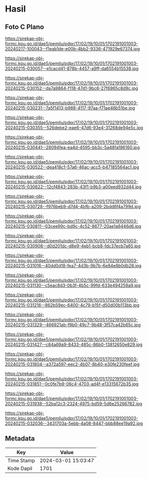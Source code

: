 # Hasil

## Foto C Plano

https://sirekap-obj-formc.kpu.go.id/dae5/pemilu/pdpr/17/02/19/10/01/1702191001003-20240217-100043--f1eab1de-e00b-4bb2-9336-471929e67374.jpg

https://sirekap-obj-formc.kpu.go.id/dae5/pemilu/pdpr/17/02/19/10/01/1702191001003-20240215-030057--e1cacd41-878b-4457-a9ff-da6554b15538.jpg

https://sirekap-obj-formc.kpu.go.id/dae5/pemilu/pdpr/17/02/19/10/01/1702191001003-20240215-030152--da7a9864-f118-47d1-9bc6-27f6965c8d9c.jpg

https://sirekap-obj-formc.kpu.go.id/dae5/pemilu/pdpr/17/02/19/10/01/1702191001003-20240215-030231--7a5f1413-b988-4117-97aa-f71ae46b51be.jpg

https://sirekap-obj-formc.kpu.go.id/dae5/pemilu/pdpr/17/02/19/10/01/1702191001003-20240215-030355--526debe2-eae6-47d6-93e4-31268de94e5c.jpg

https://sirekap-obj-formc.kpu.go.id/dae5/pemilu/pdpr/17/02/19/10/01/1702191001003-20240215-030441--28094fea-ea4d-4595-bb3c-5a48fa186160.jpg

https://sirekap-obj-formc.kpu.go.id/dae5/pemilu/pdpr/17/02/19/10/01/1702191001003-20240215-030522--dea418c1-57a6-46ac-acc5-b47185564ac1.jpg

https://sirekap-obj-formc.kpu.go.id/dae5/pemilu/pdpr/17/02/19/10/01/1702191001003-20240215-030622--12cf4843-283b-43f1-b9b3-a00eed932d44.jpg

https://sirekap-obj-formc.kpu.go.id/dae5/pemilu/pdpr/17/02/19/10/01/1702191001003-20240215-030728--f976beb9-d7d4-4bfb-a209-2bdd6f4a799d.jpg

https://sirekap-obj-formc.kpu.go.id/dae5/pemilu/pdpr/17/02/19/10/01/1702191001003-20240215-030811--03cee99c-bd9c-4c52-8677-20ae1a6446d6.jpg

https://sirekap-obj-formc.kpu.go.id/dae5/pemilu/pdpr/17/02/19/10/01/1702191001003-20240215-030908--d0d201dc-d8e9-4eb1-bcb8-fdc37ecb7a65.jpg

https://sirekap-obj-formc.kpu.go.id/dae5/pemilu/pdpr/17/02/19/10/01/1702191001003-20240215-031016--40dd0d18-fea7-4d3b-9b7b-6e84e8b0db28.jpg

https://sirekap-obj-formc.kpu.go.id/dae5/pemilu/pdpr/17/02/19/10/01/1702191001003-20240215-031130--c5eac8d3-0b3f-4b5c-99fd-633e494259a9.jpg

https://sirekap-obj-formc.kpu.go.id/dae5/pemilu/pdpr/17/02/19/10/01/1702191001003-20240215-031216--862b59ec-6400-4c79-b15f-d50d00b113bb.jpg

https://sirekap-obj-formc.kpu.go.id/dae5/pemilu/pdpr/17/02/19/10/01/1702191001003-20240215-031329--466921ab-f9b0-49c7-9b48-3f57ca42b65c.jpg

https://sirekap-obj-formc.kpu.go.id/dae5/pemilu/pdpr/17/02/19/10/01/1702191001003-20240215-031427--c84a69a9-8433-485c-86b0-13812650e829.jpg

https://sirekap-obj-formc.kpu.go.id/dae5/pemilu/pdpr/17/02/19/10/01/1702191001003-20240215-031804--a372a597-eec2-4b07-8b40-e30fe230feef.jpg

https://sirekap-obj-formc.kpu.go.id/dae5/pemilu/pdpr/17/02/19/10/01/1702191001003-20240215-031851--0c0fe7b9-06c4-4703-ad4f-e13315672b35.jpg

https://sirekap-obj-formc.kpu.go.id/dae5/pemilu/pdpr/17/02/19/10/01/1702191001003-20240215-031938--52ba12c3-2324-4975-bd59-5d6e25266782.jpg

https://sirekap-obj-formc.kpu.go.id/dae5/pemilu/pdpr/17/02/19/10/01/1702191001003-20240215-032036--3431703a-5ebb-4a08-8447-bbb88ee19a92.jpg


## Metadata

| Key        | Value               |
| ---------- | ------------------- |
| Time Stamp | 2024-03-01 15:03:47 |
| Kode Dapil | 1701                |



